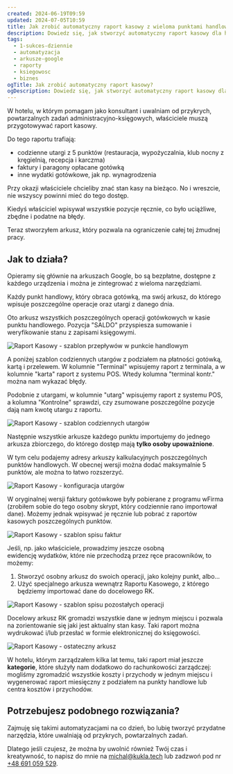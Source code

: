 ```yaml
---
created: 2024-06-19T09:59
updated: 2024-07-05T10:59
title: Jak zrobić automatyczny raport kasowy z wieloma punktami handlowymi?
description: Dowiedz się, jak stworzyć automatyczny raport kasowy dla hotelu z wieloma punktami handlowymi. Wykorzystaj arkusze Google do zbierania danych z różnych działów i monitorowania stanu kasy w czasie rzeczywistym. Idealne rozwiązanie dla właścicieli biznesów, którzy chcą uprościć księgowość i zwiększyć efektywność operacyjną.
tags:
  - 1-sukces-dziennie
  - automatyzacja
  - arkusze-google
  - raporty
  - ksiegowosc
  - biznes
ogTitle: Jak zrobić automatyczny raport kasowy?
ogDescription: Dowiedz się, jak stworzyć automatyczny raport kasowy dla hotelu z wieloma punktami handlowymi. Wykorzystaj arkusze Google do zbierania danych z różnych działów i monitorowania stanu kasy w czasie rzeczywistym.
---
```

W hotelu, w którym pomagam jako konsultant i uwalniam od przykrych, powtarzalnych zadań administracyjno-księgowych, właściciele muszą przygotowywać raport kasowy.

Do tego raportu trafiają:
- codzienne utargi z 5 punktów (restauracja, wypożyczalnia, klub nocny z kręgielnią, recepcja i karczma)
- faktury i paragony opłacane gotówką
- inne wydatki gotówkowe, jak np. wynagrodzenia

Przy okazji właściciele chcieliby znać stan kasy na bieżąco. No i wreszcie, nie wszyscy powinni mieć do tego dostęp.

Kiedyś właściciel wpisywał wszystkie pozycje ręcznie, co było uciążliwe, zbędne i podatne na błędy.

Teraz stworzyłem arkusz, który pozwala na ograniczenie całej tej żmudnej pracy.
## Jak to działa?

Opieramy się głównie na arkuszach Google, bo są bezpłatne, dostępne z każdego urządzenia i można je zintegrować z wieloma narzędziami.

Każdy punkt handlowy, który obraca gotówką, ma swój arkusz, do którego wpisuje poszczególne operacje oraz utargi z danego dnia.

Oto arkusz wszystkich poszczególnych operacji gotówkowych w kasie punktu handlowego. Pozycja "SALDO" przyspiesza sumowanie i weryfikowanie stanu z zapisami księgowymi.

![Raport Kasowy - szablon przepływów w punkcie handlowym](./raport-kasowy-szablon-punktu-1.png)

A poniżej szablon codziennych utargów z podziałem na płatności gotówką, kartą i przelewem. W kolumnie "Terminal" wpisujemy raport z terminala, a w kolumnie "karta" raport z systemu POS. Wtedy kolumna "terminal kontr." można nam wykazać błędy.

Podobnie z utargami, w kolumnie "utarg" wpisujemy raport z systemu POS, a kolumna "Kontrolne" sprawdzi, czy zsumowane poszczególne pozycje dają nam kwotę utargu z raportu.

![Raport Kasowy - szablon codziennych utargów](./raport-kasowy-szablon-punktu-utargi.png)

Następnie wszystkie arkusze każdego punktu importujemy do jednego arkusza zbiorczego, do którego dostęp mają **tylko osoby upoważnione**.

W tym celu podajemy adresy arkuszy kalkulacyjnych poszczególnych punktów handlowych. W obecnej wersji można dodać maksymalnie 5 punktów, ale można to łatwo rozszerzyć.

![Raport Kasowy - konfiguracja utargów](./raport-kasowy-konfiguracja-utargow.png)

W oryginalnej wersji faktury gotówkowe były pobierane z programu wFirma (zrobiłem sobie do tego osobny skrypt, który codziennie rano importował dane). Możemy jednak wpisywać je ręcznie lub pobrać z raportów kasowych poszczególnych punktów.

![Raport Kasowy - szablon spisu faktur](./raport-kasowy-szablon-faktury.png)

Jeśli, np. jako właściciele, prowadzimy jeszcze osobną ewidencję wydatków, które nie przechodzą przez ręce pracowników, to możemy:
1. Stworzyć osobny arkusz do swoich operacji, jako kolejny punkt, albo...
2. Użyć specjalnego arkusza wewnątrz Raportu Kasowego, z którego będziemy importować dane do docelowego RK.

![Raport Kasowy - szablon spisu pozostałych operacji](./raport-kasowy-szablon-inne-operacje.png)

Docelowy arkusz RK gromadzi wszystkie dane w jednym miejscu i pozwala na zorientowanie się jaki jest aktualny stan kasy. Taki raport można wydrukować i/lub przesłać w formie elektronicznej do księgowości.

![Raport Kasowy - ostateczny arkusz](./raport-kasowy-ostateczny-arkusz.png)

W hotelu, którym zarządzałem kilka lat temu, taki raport miał jeszcze **kategorie**, które służyły nam dodatkowo do rachunkowości zarządczej: mogliśmy zgromadzić wszystkie koszty i przychody w jednym miejscu i wygenerować raport miesięczny z podziałem na punkty handlowe lub centra kosztów i przychodów.
## Potrzebujesz podobnego rozwiązania?

Zajmuję się takimi automatyzacjami na co dzień, bo lubię tworzyć przydatne narzędzia, które uwalniają od przykrych, powtarzalnych zadań.

Dlatego jeśli czujesz, że można by uwolnić również Twój czas i kreatywność, to napisz do mnie na michal@kukla.tech lub zadzwoń pod nr <a href="tel:+48 691 059 529">+48 691 059 529</a>.
